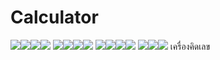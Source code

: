 # Calculator
<img src =/1.PNG><img src =/2.PNG><img src =/3.PNG><img src =/4.PNG>
<img src =/5.PNG><img src =/6.PNG><img src =/7.PNG><img src =/8.PNG>
<img src =/9.PNG><img src =/0.PNG><img src =/บวก.PNG><img src =/ลบ.PNG>
<img src =/คูณ.PNG><img src =/หาร.PNG><img src =/เท่ากับ.PNG>
 เครื่องคิดเลข
